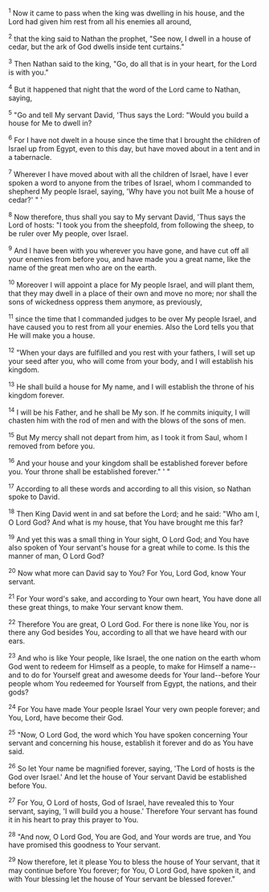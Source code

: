 <sup>1</sup> 
Now it came to pass when the king was dwelling in his house, and the Lord had given him rest from all his enemies all around, 

<sup>2</sup> 
that the king said to Nathan the prophet, "See now, I dwell in a house of cedar, but the ark of God dwells inside tent curtains." 

<sup>3</sup> 
Then Nathan said to the king, "Go, do all that is in your heart, for the Lord is with you." 

<sup>4</sup> 
But it happened that night that the word of the Lord came to Nathan, saying, 

<sup>5</sup> 
"Go and tell My servant David, 'Thus says the Lord: "Would you build a house for Me to dwell in? 

<sup>6</sup> 
For I have not dwelt in a house since the time that I brought the children of Israel up from Egypt, even to this day, but have moved about in a tent and in a tabernacle. 

<sup>7</sup> 
Wherever I have moved about with all the children of Israel, have I ever spoken a word to anyone from the tribes of Israel, whom I commanded to shepherd My people Israel, saying, 'Why have you not built Me a house of cedar?' " ' 

<sup>8</sup> 
Now therefore, thus shall you say to My servant David, 'Thus says the Lord of hosts: "I took you from the sheepfold, from following the sheep, to be ruler over My people, over Israel. 

<sup>9</sup> 
And I have been with you wherever you have gone, and have cut off all your enemies from before you, and have made you a great name, like the name of the great men who are on the earth. 

<sup>10</sup> 
Moreover I will appoint a place for My people Israel, and will plant them, that they may dwell in a place of their own and move no more; nor shall the sons of wickedness oppress them anymore, as previously, 

<sup>11</sup> 
since the time that I commanded judges to be over My people Israel, and have caused you to rest from all your enemies. Also the Lord tells you that He will make you a house. 

<sup>12</sup> 
"When your days are fulfilled and you rest with your fathers, I will set up your seed after you, who will come from your body, and I will establish his kingdom. 

<sup>13</sup> 
He shall build a house for My name, and I will establish the throne of his kingdom forever. 

<sup>14</sup> 
I will be his Father, and he shall be My son. If he commits iniquity, I will chasten him with the rod of men and with the blows of the sons of men. 

<sup>15</sup> 
But My mercy shall not depart from him, as I took it from Saul, whom I removed from before you. 

<sup>16</sup> 
And your house and your kingdom shall be established forever before you. Your throne shall be established forever." ' " 

<sup>17</sup> 
According to all these words and according to all this vision, so Nathan spoke to David.

<sup>18</sup> 
Then King David went in and sat before the Lord; and he said: "Who am I, O Lord God? And what is my house, that You have brought me this far? 

<sup>19</sup> 
And yet this was a small thing in Your sight, O Lord God; and You have also spoken of Your servant's house for a great while to come. Is this the manner of man, O Lord God? 

<sup>20</sup> 
Now what more can David say to You? For You, Lord God, know Your servant. 

<sup>21</sup> 
For Your word's sake, and according to Your own heart, You have done all these great things, to make Your servant know them. 

<sup>22</sup> 
Therefore You are great, O Lord God. For there is none like You, nor is there any God besides You, according to all that we have heard with our ears. 

<sup>23</sup> 
And who is like Your people, like Israel, the one nation on the earth whom God went to redeem for Himself as a people, to make for Himself a name--and to do for Yourself great and awesome deeds for Your land--before Your people whom You redeemed for Yourself from Egypt, the nations, and their gods? 

<sup>24</sup> 
For You have made Your people Israel Your very own people forever; and You, Lord, have become their God. 

<sup>25</sup> 
"Now, O Lord God, the word which You have spoken concerning Your servant and concerning his house, establish it forever and do as You have said. 

<sup>26</sup> 
So let Your name be magnified forever, saying, 'The Lord of hosts is the God over Israel.' And let the house of Your servant David be established before You. 

<sup>27</sup> 
For You, O Lord of hosts, God of Israel, have revealed this to Your servant, saying, 'I will build you a house.' Therefore Your servant has found it in his heart to pray this prayer to You. 

<sup>28</sup> 
"And now, O Lord God, You are God, and Your words are true, and You have promised this goodness to Your servant. 

<sup>29</sup> 
Now therefore, let it please You to bless the house of Your servant, that it may continue before You forever; for You, O Lord God, have spoken it, and with Your blessing let the house of Your servant be blessed forever."